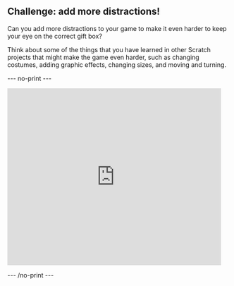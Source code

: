 ## Challenge: add more distractions!

Can you add more distractions to your game to make it even harder to keep your eye on the correct gift box?

Think about some of the things that you have learned in other Scratch projects that might make the game even harder, such as changing costumes, adding graphic effects, changing sizes, and moving and turning.

--- no-print ---

<div class="scratch-preview">
<iframe src="https://scratch.mit.edu/projects/405012286/embed" allowtransparency="true" width="485" height="402" frameborder="0" scrolling="no" allowfullscreen></iframe>
</div>

--- /no-print ---
